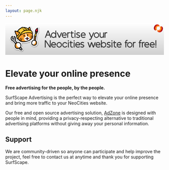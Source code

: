 ```yaml
---
layout: page.njk
---
```


<a class="advert" href="/adzone">
<img  src="public/images/adverts/adzone_advert.png" alt="AdZone Advert">
</a>

# Elevate your online presence

**Free advertising for the people, by the people.**

SurfScape Advertising is the perfect way to elevate your online presence and bring more traffic to your NeoCities website.

Our free and open source advertising solution, [AdZone](/adzone) is designed with people in mind, providing a privacy-respecting alternative to traditional advertising platforms without giving away your personal information.

## Support

We are community-driven so anyone can participate and help improve the project, feel free to contact us at anytime and thank you for supporting SurfScape.
